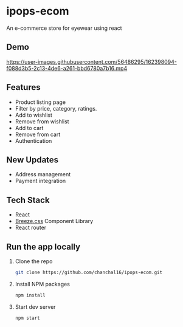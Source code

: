 # ipops-ecom
 An e-commerce store for eyewear using react

## Demo
https://user-images.githubusercontent.com/56486295/162398094-f088d3b5-2c13-4de6-a261-bbd6780a7b16.mp4


 
## Features
- Product listing page
- Filter by price, category, ratings.
- Add to wishlist
- Remove from wishlist
- Add to cart
- Remove from cart
- Authentication

## New Updates
- Address management
- Payment integration

## Tech Stack
- React
- [Breeze.css](https://breezecss.netlify.app/) Component Library
- React router

## Run the app locally

1. Clone the repo
   ```sh
   git clone https://github.com/chanchal16/ipops-ecom.git
   ```
2. Install NPM packages
   ```sh
   npm install
   ```
3. Start dev server
   ```sh
   npm start
